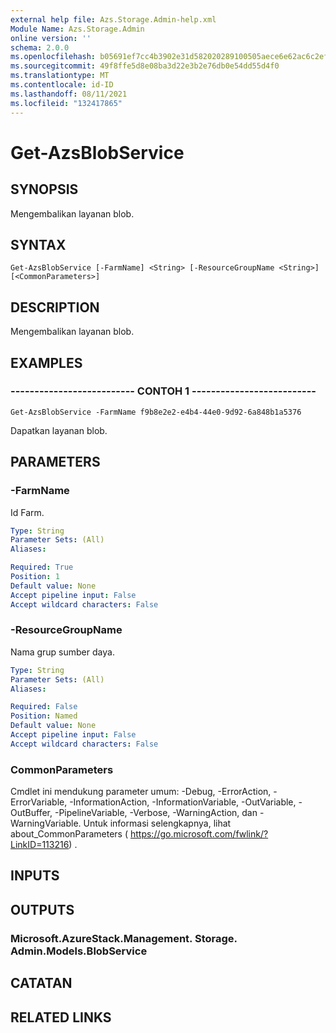 ```yaml
---
external help file: Azs.Storage.Admin-help.xml
Module Name: Azs.Storage.Admin
online version: ''
schema: 2.0.0
ms.openlocfilehash: b05691ef7cc4b3902e31d582020289100505aece6e62ac6c2efb812684e39ea7
ms.sourcegitcommit: 49f8ffe5d8e08ba3d22e3b2e76db0e54dd55d4f0
ms.translationtype: MT
ms.contentlocale: id-ID
ms.lasthandoff: 08/11/2021
ms.locfileid: "132417865"
---
```

# Get-AzsBlobService

## SYNOPSIS
Mengembalikan layanan blob.

## SYNTAX

```
Get-AzsBlobService [-FarmName] <String> [-ResourceGroupName <String>] [<CommonParameters>]
```

## DESCRIPTION
Mengembalikan layanan blob.

## EXAMPLES

### -------------------------- CONTOH 1 --------------------------
```
Get-AzsBlobService -FarmName f9b8e2e2-e4b4-44e0-9d92-6a848b1a5376
```

Dapatkan layanan blob.

## PARAMETERS

### -FarmName
Id Farm.

```yaml
Type: String
Parameter Sets: (All)
Aliases: 

Required: True
Position: 1
Default value: None
Accept pipeline input: False
Accept wildcard characters: False
```

### -ResourceGroupName
Nama grup sumber daya.

```yaml
Type: String
Parameter Sets: (All)
Aliases: 

Required: False
Position: Named
Default value: None
Accept pipeline input: False
Accept wildcard characters: False
```

### CommonParameters
Cmdlet ini mendukung parameter umum: -Debug, -ErrorAction, -ErrorVariable, -InformationAction, -InformationVariable, -OutVariable, -OutBuffer, -PipelineVariable, -Verbose, -WarningAction, dan -WarningVariable. Untuk informasi selengkapnya, lihat about_CommonParameters ( https://go.microsoft.com/fwlink/?LinkID=113216) .

## INPUTS

## OUTPUTS

### Microsoft.AzureStack.Management. Storage. Admin.Models.BlobService

## CATATAN

## RELATED LINKS

